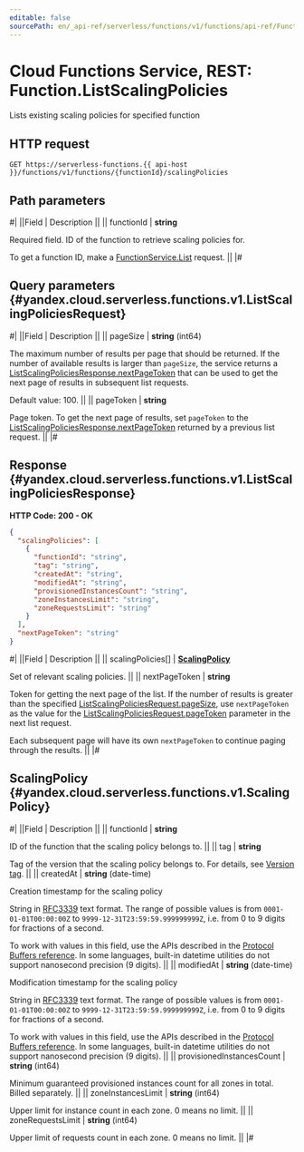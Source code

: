 ```yaml
---
editable: false
sourcePath: en/_api-ref/serverless/functions/v1/functions/api-ref/Function/listScalingPolicies.md
---
```


# Cloud Functions Service, REST: Function.ListScalingPolicies

Lists existing scaling policies for specified function

## HTTP request

```
GET https://serverless-functions.{{ api-host }}/functions/v1/functions/{functionId}/scalingPolicies
```

## Path parameters

#|
||Field | Description ||
|| functionId | **string**

Required field. ID of the function to retrieve scaling policies for.

To get a function ID, make a [FunctionService.List](/docs/functions/functions/api-ref/Function/list#List) request. ||
|#

## Query parameters {#yandex.cloud.serverless.functions.v1.ListScalingPoliciesRequest}

#|
||Field | Description ||
|| pageSize | **string** (int64)

The maximum number of results per page that should be returned. If the number of available
results is larger than `pageSize`, the service returns a [ListScalingPoliciesResponse.nextPageToken](#yandex.cloud.serverless.functions.v1.ListScalingPoliciesResponse)
that can be used to get the next page of results in subsequent list requests.

Default value: 100. ||
|| pageToken | **string**

Page token. To get the next page of results, set `pageToken` to the
[ListScalingPoliciesResponse.nextPageToken](#yandex.cloud.serverless.functions.v1.ListScalingPoliciesResponse) returned by a previous list request. ||
|#

## Response {#yandex.cloud.serverless.functions.v1.ListScalingPoliciesResponse}

**HTTP Code: 200 - OK**

```json
{
  "scalingPolicies": [
    {
      "functionId": "string",
      "tag": "string",
      "createdAt": "string",
      "modifiedAt": "string",
      "provisionedInstancesCount": "string",
      "zoneInstancesLimit": "string",
      "zoneRequestsLimit": "string"
    }
  ],
  "nextPageToken": "string"
}
```

#|
||Field | Description ||
|| scalingPolicies[] | **[ScalingPolicy](#yandex.cloud.serverless.functions.v1.ScalingPolicy)**

Set of relevant scaling policies. ||
|| nextPageToken | **string**

Token for getting the next page of the list. If the number of results is greater than
the specified [ListScalingPoliciesRequest.pageSize](#yandex.cloud.serverless.functions.v1.ListScalingPoliciesRequest), use `nextPageToken` as the value
for the [ListScalingPoliciesRequest.pageToken](#yandex.cloud.serverless.functions.v1.ListScalingPoliciesRequest) parameter in the next list request.

Each subsequent page will have its own `nextPageToken` to continue paging through the results. ||
|#

## ScalingPolicy {#yandex.cloud.serverless.functions.v1.ScalingPolicy}

#|
||Field | Description ||
|| functionId | **string**

ID of the function that the scaling policy belongs to. ||
|| tag | **string**

Tag of the version that the scaling policy belongs to. For details, see [Version tag](/docs/functions/concepts/function#tag). ||
|| createdAt | **string** (date-time)

Creation timestamp for the scaling policy

String in [RFC3339](https://www.ietf.org/rfc/rfc3339.txt) text format. The range of possible values is from
`0001-01-01T00:00:00Z` to `9999-12-31T23:59:59.999999999Z`, i.e. from 0 to 9 digits for fractions of a second.

To work with values in this field, use the APIs described in the
[Protocol Buffers reference](https://developers.google.com/protocol-buffers/docs/reference/overview).
In some languages, built-in datetime utilities do not support nanosecond precision (9 digits). ||
|| modifiedAt | **string** (date-time)

Modification timestamp for the scaling policy

String in [RFC3339](https://www.ietf.org/rfc/rfc3339.txt) text format. The range of possible values is from
`0001-01-01T00:00:00Z` to `9999-12-31T23:59:59.999999999Z`, i.e. from 0 to 9 digits for fractions of a second.

To work with values in this field, use the APIs described in the
[Protocol Buffers reference](https://developers.google.com/protocol-buffers/docs/reference/overview).
In some languages, built-in datetime utilities do not support nanosecond precision (9 digits). ||
|| provisionedInstancesCount | **string** (int64)

Minimum guaranteed provisioned instances count for all zones in total.
Billed separately. ||
|| zoneInstancesLimit | **string** (int64)

Upper limit for instance count in each zone.
0 means no limit. ||
|| zoneRequestsLimit | **string** (int64)

Upper limit of requests count in each zone.
0 means no limit. ||
|#